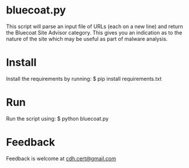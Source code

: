 # bluecoat.py
This script will parse an input file of URLs (each on a new line) and return the Bluecoat Site Advisor category. This gives you an indication as to the nature of the site which may be useful as part of malware analysis.

# Install
Install the requirements by running:
    $ pip install requirements.txt
    
# Run
Run the script using:
    $ python bluecoat.py <inputfile>

# Feedback
Feedback is welcome at cdh.cert@gmail.com
